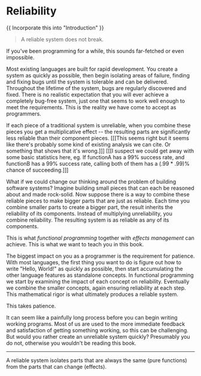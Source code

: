 # Reliability
{{ Incorporate this into "Introduction" }}

> A reliable system does not break.

If you've been programming for a while, this sounds far-fetched or even impossible.

Most existing languages are built for rapid development.
You create a system as quickly as possible, then begin isolating areas of failure, finding and fixing bugs until the system is tolerable and can be delivered.
Throughout the lifetime of the system, bugs are regularly discovered and fixed.
There is no realistic expectation that you will ever achieve a completely bug-free system, just one that seems to work well enough to meet the requirements.
This is the reality we have come to accept as programmers.

If each piece of a traditional system is unreliable, when you combine these pieces you get a multiplicative effect -- the resulting parts are significantly less reliable than their component pieces.
[[[This seems right but it seems like there's probably some kind of existing analysis we can cite. Or something that shows that it's wrong.]]]
[[[I suspect we could get away with some basic statistics here, eg. If functionA has a 99% success rate, and
functionB has a 99% success rate, calling both of them has a (.99 * .99)% chance of succeeding.]]]

What if we could change our thinking around the problem of building software systems?
Imagine building small pieces that can each be reasoned about and made rock-solid.
Now suppose there is a way to combine these reliable pieces to make bigger parts that are just as reliable.
Each time you combine smaller parts to create a bigger part, the result inherits the reliability of its components.
Instead of multiplying unreliability, you combine reliability.
The resulting system is as reliable as any of its components.

This is what *functional programming* together with *effects management* can achieve.
This is what we want to teach you in this book.

The biggest impact on you as a programmer is the requirement for patience.
With most languages, the first thing you want to do is figure out how to write "Hello, World!" as quickly as possible, then start accumulating the other language features as standalone concepts.
In functional programming we start by examining the impact of each concept on reliability.
Eventually we combine the smaller concepts, again ensuring reliability at each step.
This mathematical rigor is what ultimately produces a reliable system.

This takes patience.

It can seem like a painfully long process before you can begin writing working programs. Most of us are used to the more
immediate feedback and satisfaction of getting something working, so this can be challenging. But would you rather
create an unreliable system quickly? Presumably you do not, otherwise you wouldn't be reading this book.


---

A reliable system isolates parts that are always the same (pure functions)
from the parts that can change (effects).
